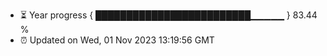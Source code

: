 - ⏳ Year progress { █████████████████████████▁▁▁▁▁ } 83.44 %
- ⏰ Updated on Wed, 01 Nov 2023 13:19:56 GMT

